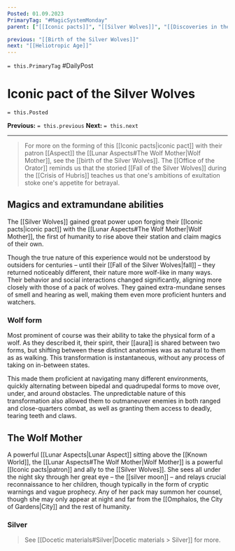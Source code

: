 ```yaml
---
Posted: 01.09.2023
PrimaryTag: "#MagicSystemMonday"
parent: ["[[Iconic pacts]]", "[[Silver Wolves]]", "[[Discoveries in the Known World]]"]

previous: "[[Birth of the Silver Wolves]]"
next: "[[Heliotropic Age]]"
---
```

`= this.PrimaryTag` #DailyPost
# Iconic pact of the Silver Wolves
`= this.Posted`

**Previous:** `= this.previous`
**Next:** `= this.next`

---

> For more on the forming of this [[Iconic pacts|iconic pact]] with their patron [[Aspect]] the [[Lunar Aspects#The Wolf Mother|Wolf Mother]], see the [[birth of the Silver Wolves]]. The [[Office of the Orator]] reminds us that the storied [[Fall of the Silver Wolves]] during the [[Crisis of Hubris]] teaches us that one's ambitions of exultation stoke one's appetite for betrayal.

## Magics and extramundane abilities

The [[Silver Wolves]] gained great power upon forging their [[Iconic pacts|iconic pact]] with the [[Lunar Aspects#The Wolf Mother|Wolf Mother]], the first of humanity to rise above their station and claim magics of their own.

Though the true nature of this experience would not be understood by outsiders for centuries – until their [[Fall of the Silver Wolves|fall]] – they returned noticeably different, their nature more wolf-like in many ways. Their behavior and social interactions changed significantly, aligning more closely with those of a pack of wolves. They gained extra-mundane senses of smell and hearing as well, making them even more proficient hunters and watchers.

### Wolf form

Most prominent of course was their ability to take the physical form of a wolf. As they described it, their spirit, their [[aura]] is shared between two forms, but shifting between these distinct anatomies was as natural to them as as walking. This transformation is instantaneous, without any process of taking on in-between states.

This made them proficient at navigating many different environments, quickly alternating between bipedal and quadrupedal forms to move over, under, and around obstacles. The unpredictable nature of this transformation also allowed them to outmaneuver enemies in both ranged and close-quarters combat, as well as granting them access to deadly, tearing teeth and claws.

## The Wolf Mother

A powerful [[Lunar Aspects|Lunar Aspect]] sitting above the [[Known World]], the [[Lunar Aspects#The Wolf Mother|Wolf Mother]] is a powerful [[Iconic pacts|patron]] and ally to the [[Silver Wolves]]. She sees all under the night sky through her great eye – the [[silver moon]] – and relays crucial reconnaissance to her children, though typically in the form of cryptic warnings and vague prophecy. Any of her pack may summon her counsel, though she may only appear at night and far from the [[Omphalos, the City of Gardens|City]] and the rest of humanity.

### Silver

>See [[Docetic materials#Silver|Docetic materials > Silver]] for more.